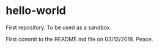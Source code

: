 # hello-world
First repository. To be used as a sandbox.

First commit to the README.md file on 03/12/2018.
Peace.
